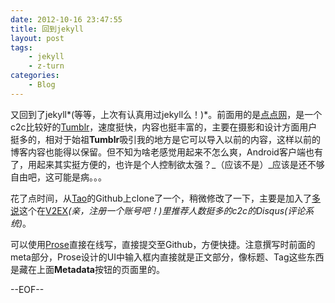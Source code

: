 ```yaml
---
date: 2012-10-16 23:47:55
title: 回到jekyll
layout: post
tags:
    - jekyll
    - z-turn
categories:
    - Blog
---
```

又回到了jekyll*(等等，上次有认真用过jekyll么！)*。前面用的是[点点网](http://diandian.com)，是一个c2c比较好的[Tumblr](http://tumblr.com)，速度挺快，内容也挺丰富的，主要在摄影和设计方面用户挺多的，相对于始祖**Tumblr**吸引我的地方是它可以导入以前的内容，这样以前的博客内容也能得以保留。但不知为啥老感觉用起来不怎么爽，Android客户端也有了，用起来其实挺方便的，也许是个人控制欲太强？_（应该不是）_应该是还不够自由吧，这可能是病。。。

花了点时间，从[Tao](http://ztpala.com/)的Github上clone了一个，稍微修改了一下，主要是加入了[多说](http://duoshuo.com)这个在[V2EX](http://www.v2ex.com/?r=loading)_(亲，注册一个账号吧！)_里推荐人数挺多的c2c的Disqus_(评论系统)_。

可以使用[Prose](http://prose.io/)直接在线写，直接提交至Github，方便快捷。注意撰写时前面的meta部分，Prose设计的UI中输入框内直接就是正文部分，像标题、Tag这些东西是藏在上面**Metadata**按钮的页面里的。

--EOF--